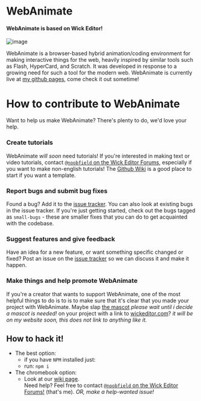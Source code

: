 # WebAnimate
#### WebAnimate is based on Wick Editor!
![image](https://github.com/user-attachments/assets/9e7db670-6b51-4042-be7b-34f5a850f19a)

WebAnimate is a browser-based hybrid animation/coding environment for making interactive things for the web, heavily inspired by similar tools such as Flash, HyperCard, and Scratch. It was developed in response to a growing need for such a tool for the modern web. WebAnimate is currently live at [my github pages](https://internetastronaut.github.io/web-animate/), come check it out sometime!

# How to contribute to WebAnimate
Want to help us make WebAnimate? There's plenty to do, we'd love your help.

### Create tutorials
WebAnimate *will soon* need tutorials! If you're interested in making text or video tutorials, contact [`@noobfield` on the Wick Editor Forums](https://forum.wickeditor.com/u/noobfield/summary), especially if you want to make non-english tutorials! The [Github Wiki](https://github.com/InternetAstronaut/web-animate/wiki) is a good place to start if you want a template.

### Report bugs and submit bug fixes
Found a bug? Add it to the [issue tracker](https://github.com/InternetAstronaut/web-animate/issues). You can also look at existing bugs in the issue tracker. If you're just getting started, check out the bugs tagged as `small-bugs` - these are smaller fixes that you can do to get acquainted with the codebase.

### Suggest features and give feedback
Have an idea for a new feature, or want something specific changed or fixed? Post an issue on the [issue tracker](https://github.com/InternetAstronaut/web-animate/issues) so we can discuss it and make it happen.

### Make things and help promote WebAnimate
If you're a creator that wants to support WebAnimate, one of the most helpful things to do is to is to make sure that it's clear that you made your project with WebAnimate. Maybe slap [the mascot](https://github.com/zrispo/wick/blob/master/site/img/flashy.png) *please wait until i decide a mascot is needed!* on your project with a link to [wickeditor.com](http://wickeditor.com/)? *it will be on my website soon, this does not link to anything like it.*

## How to hack it!
* The best option:
  * if you have `NPM` installed just:
  * run: `npm i`
* The chromebook option:
  * Look at our [wiki page](https://github.com/InternetAstronaut/web-animate/wiki/HOW2HACK:-Chromebooks!).   
Need help? Feel free to contact [`@noobfield` on the Wick Editor Forums!](https://forum.wickeditor.com/u/noobfield/summary) (that's me). *OR, make a help-wanted issue!*
